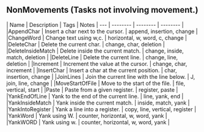 ## NonMovements (Tasks not involving movement.)
| Name | Description | Tags | Notes | --- | -------- | -------- | -------- |
|AppendChar | Insert a char next to the cursor. | append, insertion, change |
|ChangeWord | Change text using w,c. | horizontal, w, word, c, change |
|DeleteChar | Delete the current char. | change, char, deletion |
|DeleteInsideMatch | Delete inside the current match. | change, inside, match, deletion |
|DeleteLine | Delete the current line. | change, line, deletion |
|Increment | Increment the value at the cursor. | change, char, increment |
|InsertChar | Insert a char at the current position. | char, insertion, change |
|JoinLines | Join the current line with the line below. | J, join, line, change |
|MoveStartOfFile | Move to the start of the file. | file, vertical, start |
|Paste | Paste from a given register. | register, paste |
|YankEndOfLine | Yank to the end of the current line. | line, yank, end |
|YankInsideMatch | Yank inside the current match. | inside, match, yank |
|YankIntoRegister | Yank a line into a register. | copy, line, vertical, register |
|YankWord | Yank using W. | counter, horizontal, w, word, yank |
|YankWORD | Yank using w. | counter, horizontal, w, word, yank |
